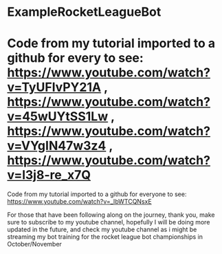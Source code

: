 # ExampleRocketLeagueBot
Code from my tutorial imported to a github for every to see: https://www.youtube.com/watch?v=TyUFIvPY21A , https://www.youtube.com/watch?v=45wUYtSS1Lw , https://www.youtube.com/watch?v=VYgIN47w3z4 , https://www.youtube.com/watch?v=l3j8-re_x7Q
=======
Code from my tutorial imported to a github for everyone to see: https://www.youtube.com/watch?v=_IbWTCQNsxE

For those that have been following along on the journey, thank you, make sure to subscribe to my youtube channel, hopefully I will be doing more updated in the future, and check my youtube channel as i might be streaming my bot training for the rocket league bot championships in October/November
